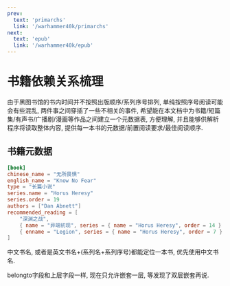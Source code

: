 ```yaml
---
prev:
  text: 'primarchs'
  link: '/warhammer40k/primarchs'
next:
  text: 'epub'
  link: '/warhammer40k/epub'
---
```


# 书籍依赖关系梳理

由于黑图书馆的书内时间并不按照出版顺序/系列序号排列, 单纯按照序号阅读可能会有些混乱, 两件事之间穿插了一些不相关的事件, 希望能在本文档中为书籍/短篇集/有声书/广播剧/漫画等作品之间建立一个元数据表, 方便理解, 并且能够供解析程序将读取整体内容, 提供每一本书的元数据/前置阅读要求/最佳阅读顺序.

## 书籍元数据

``` toml
[book]
chinese_name = "无所畏惧"
english_name = "Know No Fear"
type = "长篇小说"
series.name = "Horus Heresy"
series.order = 19
authors = ["Dan Abnett"]
recommended_reading = [
    "深渊之战",
    { name = "异端初现", series = { name = "Horus Heresy", order = 14 } },
    { enname = "Legion", series = { name = "Horus Heresy", order = 7 } },
]
```

中文书名, 或者是英文书名+(系列名+系列序号)都能定位一本书, 优先使用中文书名.

belongto字段和上层字段一样, 现在只允许嵌套一层, 等发现了双层嵌套再说.
